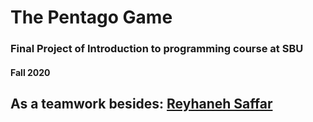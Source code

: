 # The Pentago Game
### Final Project of Introduction to programming course at SBU
#### Fall 2020

## As a teamwork besides: [**Reyhaneh Saffar**](https://gitlab.com/rsf122456)
